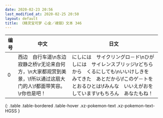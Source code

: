 ```yaml
---
date: 2020-02-23 20:56
last_modified_at: 2020-02-25 20:50
layout: default
title: 《精灵宝可梦 心金／魂银》文本 346
---
```

| 编号 | 中文 | 日文 |
| ---- | ---- | ---- |
| 0 | 西边　自行车道\n东边　寂静之桥\r无论来自何方，\n大家都观赏到美景，\f所以通过这扇大门的人\f都面带笑容。\r你也是吧！ | にしには　サイクリングロ－ド\nひがしには　サイレンスブリッジ\rどちらから　くるにしても\nいいけしきを　みてきた　あとだから\fこのゲ－トを　とおるひとは\fみんな　いいえがおを　しています\rもちろん　あなたもね！ |
{: .table .table-bordered .table-hover .xz-pokemon-text .xz-pokemon-text-HGSS }